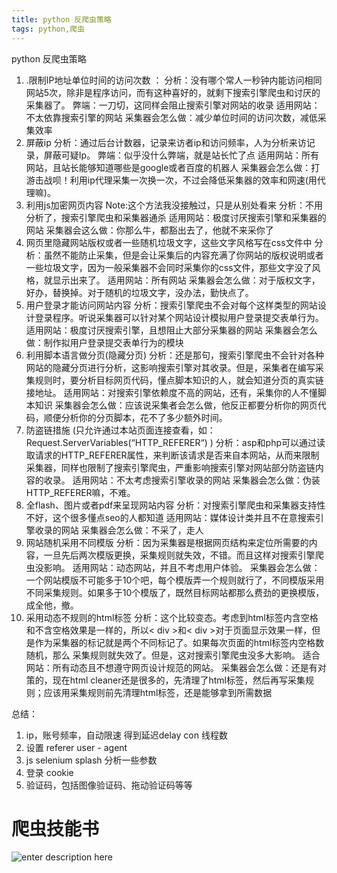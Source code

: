 ```yaml
---
title: python 反爬虫策略 
tags: python,爬虫
---
```

python 反爬虫策略

1. .限制IP地址单位时间的访问次数 ：
分析：没有哪个常人一秒钟内能访问相同网站5次，除非是程序访问，而有这种喜好的，就剩下搜索引擎爬虫和讨厌的采集器了。
弊端：一刀切，这同样会阻止搜索引擎对网站的收录
适用网站：不太依靠搜索引擎的网站
采集器会怎么做：减少单位时间的访问次数，减低采集效率
2. 屏蔽ip
分析：通过后台计数器，记录来访者ip和访问频率，人为分析来访记录，屏蔽可疑Ip。
弊端：似乎没什么弊端，就是站长忙了点
适用网站：所有网站，且站长能够知道哪些是google或者百度的机器人
采集器会怎么做：打游击战呗！利用ip代理采集一次换一次，不过会降低采集器的效率和网速(用代理嘛)。
3. 利用js加密网页内容
Note:这个方法我没接触过，只是从别处看来
分析：不用分析了，搜索引擎爬虫和采集器通杀
适用网站：极度讨厌搜索引擎和采集器的网站
采集器会这么做：你那么牛，都豁出去了，他就不来采你了
4. 网页里隐藏网站版权或者一些随机垃圾文字，这些文字风格写在css文件中
分析：虽然不能防止采集，但是会让采集后的内容充满了你网站的版权说明或者一些垃圾文字，因为一般采集器不会同时采集你的css文件，那些文字没了风格，就显示出来了。
适用网站：所有网站
采集器会怎么做：对于版权文字，好办，替换掉。对于随机的垃圾文字，没办法，勤快点了。
5. 用户登录才能访问网站内容 
分析：搜索引擎爬虫不会对每个这样类型的网站设计登录程序。听说采集器可以针对某个网站设计模拟用户登录提交表单行为。
适用网站：极度讨厌搜索引擎，且想阻止大部分采集器的网站
采集器会怎么做：制作拟用户登录提交表单行为的模块
6. 利用脚本语言做分页(隐藏分页)
分析：还是那句，搜索引擎爬虫不会针对各种网站的隐藏分页进行分析，这影响搜索引擎对其收录。但是，采集者在编写采集规则时，要分析目标网页代码，懂点脚本知识的人，就会知道分页的真实链接地址。
适用网站：对搜索引擎依赖度不高的网站，还有，采集你的人不懂脚本知识
采集器会怎么做：应该说采集者会怎么做，他反正都要分析你的网页代码，顺便分析你的分页脚本，花不了多少额外时间。
7. 防盗链措施 (只允许通过本站页面连接查看，如：Request.ServerVariables(“HTTP_REFERER“) )
分析：asp和php可以通过读取请求的HTTP_REFERER属性，来判断该请求是否来自本网站，从而来限制采集器，同样也限制了搜索引擎爬虫，严重影响搜索引擎对网站部分防盗链内容的收录。
适用网站：不太考虑搜索引擎收录的网站
采集器会怎么做：伪装HTTP_REFERER嘛，不难。
8. 全flash、图片或者pdf来呈现网站内容
分析：对搜索引擎爬虫和采集器支持性不好，这个很多懂点seo的人都知道
适用网站：媒体设计类并且不在意搜索引擎收录的网站
采集器会怎么做：不采了，走人
9. 网站随机采用不同模版
分析：因为采集器是根据网页结构来定位所需要的内容，一旦先后两次模版更换，采集规则就失效，不错。而且这样对搜索引擎爬虫没影响。
适用网站：动态网站，并且不考虑用户体验。
采集器会怎么做：一个网站模版不可能多于10个吧，每个模版弄一个规则就行了，不同模版采用不同采集规则。如果多于10个模版了，既然目标网站都那么费劲的更换模版，成全他，撤。
10. 采用动态不规则的html标签
分析：这个比较变态。考虑到html标签内含空格和不含空格效果是一样的，所以< div >和< div >对于页面显示效果一样，但是作为采集器的标记就是两个不同标记了。如果每次页面的html标签内空格数随机，那么
采集规则就失效了。但是，这对搜索引擎爬虫没多大影响。
适合网站：所有动态且不想遵守网页设计规范的网站。
采集器会怎么做：还是有对策的，现在html cleaner还是很多的，先清理了html标签，然后再写采集规则；应该用采集规则前先清理html标签，还是能够拿到所需数据

总结：
1. ip，账号频率，自动限速 得到延迟delay con 线程数
2. 设置 referer user - agent
3. js selenium splash 分析一些参数
4. 登录 cookie
5. 验证码，包括图像验证码、拖动验证码等等
# 爬虫技能书
![enter description here][1]


  [1]: ./images/%E7%88%AC%E8%99%AB%E6%8A%80%E8%83%BD%E6%A0%91_1.png "爬虫技能树"